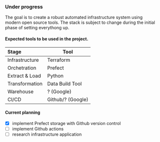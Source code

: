 ### Under progress
The goal is to create a robust automated infrastructure system using modern open source tools. The stack is subject to change during the initial phase of setting everythong up.

#### Expected tools to be used in the project.
| Stage | Tool |
| :--- | --- |
| Infrastructure | Terraform |
| Orchetration | Prefect |
| Extract & Load | Python |
| Transformation | Data Build Tool |
| Warehouse | ? (Google) |
| CI/CD | Github/? (Google) |  

#### Current planning 
- [x] implement Prefect storage with Github version control
- [ ] implement Github actions
- [ ] research infrastructure application
